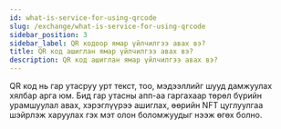 ```yaml
---
id: what-is-service-for-using-qrcode
slug: /exchange/what-is-service-for-using-qrcode
sidebar_position: 3
sidebar_label: QR кодоор ямар үйлчилгээ авах вэ?
title: QR код ашиглан ямар үйлчилгээ авах вэ?
description: QR код ашиглан ямар үйлчилгээ авах вэ?
---
```


QR код нь гар утасруу урт текст, тоо,  мэдээллийг шууд дамжуулах хялбар арга юм. Бид гар утасны апп-аа гаргахаар төрөл бүрийн урамшуулал авах, хэрэглүүрээ ашиглах, өөрийн NFT цуглуулгаа шэйрлэж харуулах гэх мэт олон боломжуудыг нээж өгөх болно.